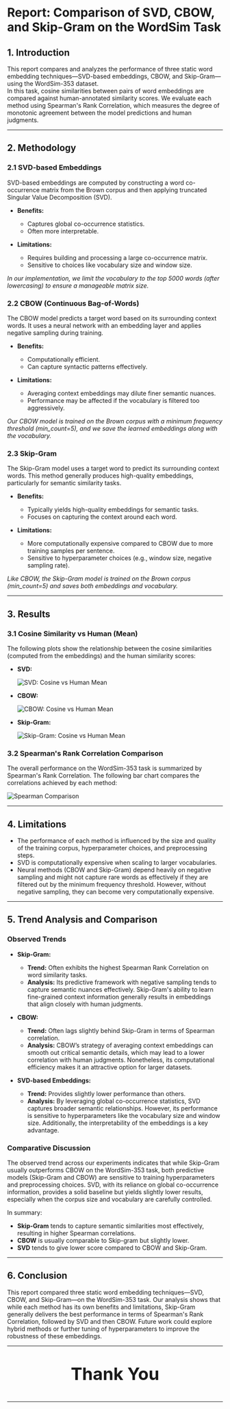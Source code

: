 # Report: Comparison of SVD, CBOW, and Skip-Gram on the WordSim Task

## 1. Introduction

This report compares and analyzes the performance of three static word embedding techniques—SVD-based embeddings, CBOW, and Skip-Gram—using the WordSim-353 dataset.  
In this task, cosine similarities between pairs of word embeddings are compared against human-annotated similarity scores. We evaluate each method using Spearman's Rank Correlation, which measures the degree of monotonic agreement between the model predictions and human judgments.

---

## 2. Methodology

### 2.1 SVD-based Embeddings
SVD-based embeddings are computed by constructing a word co-occurrence matrix from the Brown corpus and then applying truncated Singular Value Decomposition (SVD).

- **Benefits:**
  - Captures global co-occurrence statistics.
  - Often more interpretable.
  
- **Limitations:**
  - Requires building and processing a large co-occurrence matrix.
  - Sensitive to choices like vocabulary size and window size.

*In our implementation, we limit the vocabulary to the top 5000 words (after lowercasing) to ensure a manageable matrix size.*

### 2.2 CBOW (Continuous Bag-of-Words)
The CBOW model predicts a target word based on its surrounding context words. It uses a neural network with an embedding layer and applies negative sampling during training.

- **Benefits:**
  - Computationally efficient.
  - Can capture syntactic patterns effectively.
  
- **Limitations:**
  - Averaging context embeddings may dilute finer semantic nuances.
  - Performance may be affected if the vocabulary is filtered too aggressively.

*Our CBOW model is trained on the Brown corpus with a minimum frequency threshold (min_count=5), and we save the learned embeddings along with the vocabulary.*

### 2.3 Skip-Gram
The Skip-Gram model uses a target word to predict its surrounding context words. This method generally produces high-quality embeddings, particularly for semantic similarity tasks.

- **Benefits:**
  - Typically yields high-quality embeddings for semantic tasks.
  - Focuses on capturing the context around each word.
  
- **Limitations:**
  - More computationally expensive compared to CBOW due to more training samples per sentence.
  - Sensitive to hyperparameter choices (e.g., window size, negative sampling rate).

*Like CBOW, the Skip-Gram model is trained on the Brown corpus (min_count=5) and saves both embeddings and vocabulary.*

---

## 3. Results

### 3.1 Cosine Similarity vs Human (Mean)

The following plots show the relationship between the cosine similarities (computed from the embeddings) and the human similarity scores:

- **SVD:**

  ![SVD: Cosine vs Human Mean](images/svd_cosine_vs_human.png)

- **CBOW:**

  ![CBOW: Cosine vs Human Mean](images/cbow_cosine_vs_human.png)

- **Skip-Gram:**

  ![Skip-Gram: Cosine vs Human Mean](images/skipgram_cosine_vs_human.png)

### 3.2 Spearman's Rank Correlation Comparison

The overall performance on the WordSim-353 task is summarized by Spearman's Rank Correlation. The following bar chart compares the correlations achieved by each method:

![Spearman Comparison](images/spearman_comparison.png)

---

## 4. Limitations

- The performance of each method is influenced by the size and quality of the training corpus, hyperparameter choices, and preprocessing steps.
- SVD is computationally expensive when scaling to larger vocabularies.
- Neural methods (CBOW and Skip-Gram) depend heavily on negative sampling and might not capture rare words as effectively if they are filtered out by the minimum frequency threshold. However, without negative sampling, they can become very computationally expensive.

---

## 5. Trend Analysis and Comparison

### Observed Trends

- **Skip-Gram:**
  - **Trend:** Often exhibits the highest Spearman Rank Correlation on word similarity tasks.
  - **Analysis:** Its predictive framework with negative sampling tends to capture semantic nuances effectively. Skip-Gram's ability to learn fine-grained context information generally results in embeddings that align closely with human judgments.

- **CBOW:**
  - **Trend:** Often lags slightly behind Skip-Gram in terms of Spearman correlation.
  - **Analysis:** CBOW’s strategy of averaging context embeddings can smooth out critical semantic details, which may lead to a lower correlation with human judgments. Nonetheless, its computational efficiency makes it an attractive option for larger datasets.
  
- **SVD-based Embeddings:**
  - **Trend:** Provides slightly lower performance than others.
  - **Analysis:** By leveraging global co-occurrence statistics, SVD captures broader semantic relationships. However, its performance is sensitive to hyperparameters like the vocabulary size and window size. Additionally, the interpretability of the embeddings is a key advantage.
  
### Comparative Discussion

The observed trend across our experiments indicates that while Skip-Gram usually outperforms CBOW on the WordSim-353 task, both predictive models (Skip-Gram and CBOW) are sensitive to training hyperparameters and preprocessing choices. SVD, with its reliance on global co-occurrence information, provides a solid baseline but yields slightly lower results, especially when the corpus size and vocabulary are carefully controlled.

In summary:
- **Skip-Gram** tends to capture semantic similarities most effectively, resulting in higher Spearman correlations.
- **CBOW** is usually comparable to Skip-gram but slightly lower.
- **SVD** tends to give lower score compared to CBOW and Skip-Gram.

---

## 6. Conclusion

This report compared three static word embedding techniques—SVD, CBOW, and Skip-Gram—on the WordSim-353 task. Our analysis shows that while each method has its own benefits and limitations, Skip-Gram generally delivers the best performance in terms of Spearman's Rank Correlation, followed by SVD and then CBOW. Future work could explore hybrid methods or further tuning of hyperparameters to improve the robustness of these embeddings.

---

<p align="center" style="font-size: 40px;"><b>Thank You</b></p>

---